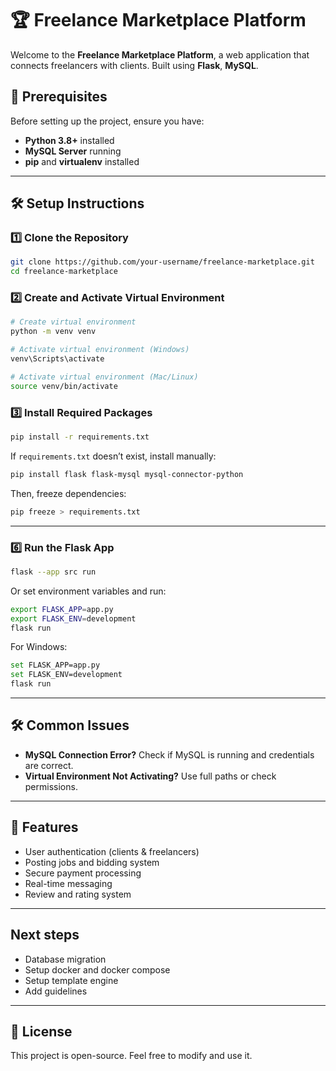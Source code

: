 # 🏆 Freelance Marketplace Platform

Welcome to the **Freelance Marketplace Platform**, a web application that connects freelancers with clients. Built using **Flask**, **MySQL**.

## 📌 Prerequisites

Before setting up the project, ensure you have:
- **Python 3.8+** installed
- **MySQL Server** running
- **pip** and **virtualenv** installed

---

## 🛠️ Setup Instructions

### 1️⃣ Clone the Repository
```bash
git clone https://github.com/your-username/freelance-marketplace.git
cd freelance-marketplace
```

### 2️⃣ Create and Activate Virtual Environment
```bash
# Create virtual environment
python -m venv venv

# Activate virtual environment (Windows)
venv\Scripts\activate

# Activate virtual environment (Mac/Linux)
source venv/bin/activate
```

### 3️⃣ Install Required Packages
```bash
pip install -r requirements.txt
```
If `requirements.txt` doesn’t exist, install manually:
```bash
pip install flask flask-mysql mysql-connector-python
```
Then, freeze dependencies:
```bash
pip freeze > requirements.txt
```

---
### 6️⃣ Run the Flask App
```bash
flask --app src run
```
Or set environment variables and run:
```bash
export FLASK_APP=app.py
export FLASK_ENV=development
flask run
```
For Windows:
```bash
set FLASK_APP=app.py
set FLASK_ENV=development
flask run
```

---

## 🛠️ Common Issues

- **MySQL Connection Error?** Check if MySQL is running and credentials are correct.
- **Virtual Environment Not Activating?** Use full paths or check permissions.

---

## 🚀 Features
- User authentication (clients & freelancers)
- Posting jobs and bidding system
- Secure payment processing
- Real-time messaging
- Review and rating system

---
## Next steps
- Database migration
- Setup docker and docker compose
- Setup template engine
- Add guidelines

---

## 📜 License
This project is open-source. Feel free to modify and use it.